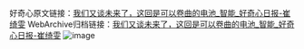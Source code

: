 好奇心原文链接：[我们又谈未来了，这回是可以卷曲的电池_智能_好奇心日报-崔绮雯](https://www.qdaily.com/articles/1542.html)
WebArchive归档链接：[我们又谈未来了，这回是可以卷曲的电池_智能_好奇心日报-崔绮雯](http://web.archive.org/web/20170725214554/http://www.qdaily.com/articles/1542.html)
![image](http://ww3.sinaimg.cn/large/007d5XDply1g3v4g2lugij30u02p54qp)